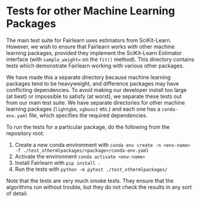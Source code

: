 # Tests for other Machine Learning Packages

The main test suite for Fairlearn uses estimators from SciKit-Learn.
However, we wish to ensure that Fairlearn works with other machine learning packages, provided they implement the SciKit-Learn Estimator interface (with `sample_weight=` on the `fit()` method).
This directory contains tests which demonstrate Fairlearn working with various other packages.

We have made this a separate directory because machine learning packages tend to be heavyweight, and difference packages may have conflicting dependencies.
To avoid making our developer install too large (at best) or impossible to satisfy (at worst), we separate these tests out from our main test suite.
We have separate directories for other machine learning packages (`lightgbm`, `xgboost` etc.) and each one has a `conda-env.yaml` file, which specifies the required dependencies.

To run the tests for a particular package, do the following from the repository root:
1. Create a new conda environment with `conda env create -n <env-name> -f ./test_othermlpackages/<package>/conda-env.yaml`
1. Activate the environment `conda activate <env-name>`
1. Install Fairlearn with `pip install .`
1. Run the tests with `python -m pytest ./test_othermlpackages/`

Note that the tests are very much smoke tests.
They ensure that the algorithms run without trouble, but they do not check the results in any sort of detail.